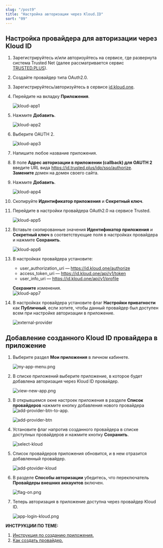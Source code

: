 ```yaml
---
slug: "/post9"
title: "Настройка авторизации через Kloud.ID"
sort: "09"
---
```


## Настройка провайдера для авторизации через Kloud ID

1. Зарегистрируйтесь и/или авторизуйтесь на сервисе, где развернута система Trusted Net (далее рассматривается сервис [TRUSTED.PLUS](https://id.trusted.plus)).  
2. Создайте провайдер типа OAuth2.0.   
3. Зарегистрируйтесь/авторизуйтесь в сервисе [id.kloud.one](https://id.kloud.one/).
4. Перейдите на вкладку **Приложения**.   
      
   ![kloud-app1](./images/kloud-app1.jpg "Приложения")
   
5.  Нажмите **Добавить**.  
   
      ![kloud-app2](./images/kloud-app2.jpg "Добавление приложения")   

6. Выберите OAUTH 2.
   
      ![kloud-app3](./images/kloud-app3.jpg "Настройки приложения")  

7. Напишите любое название приложения.
 
8.  В поле **Адрес авторизации в приложении (callback) для OAUTH 2** введите URL вида https://id.trusted.plus/idp/sso/authorize.   
**Замените** домен на домен своего сайта.   
        
11. Нажмите **Добавить**.
    
      ![kloud-app4](./images/kloud-app4.jpg "Настройки приложения")  

12. Скопируйте **Идентификатор приложения** и **Секретный ключ**.
    
13. Перейдите в настройки провайдера OAuth2.0 на сервисе Trusted.  
    
    ![kloud-app5](./images/kloud-app5.jpg "Настройки провайдера Trusted")  

14. Вставьте скопированные значения **Идентификатор приложения** и **Секретный ключ** в соответствующие поля в настройках провайдера  и нажмите **Сохранить**.  
    
    ![kloud-app6](./images/kloud-app6.jpg "Настройки авторизации провайдера")  

15. В настройках провайдера установите:   
      - user_authorization_uri — https://id.kloud.one/authorize  
      - access_token_uri — https://id.kloud.one/api/v1/token  
      - user_info_uri — https://id.kloud.one/api/v1/profile  

      **Сохраните** изменения.    
      ![kloud-app7](./images/kloud-app7.jpg "Настройки авторизации провайдера")  
 
16. В настройках провайдера установите флаг **Настройки приватности** как **Публичный**, если хотите, чтобы данный провайдер был доступен всем при настройке авторизации в приложение.  
    
    ![external-provider](./images/external-provider.jpg "Настройки приватности")   


##  Добавление созданного Kloud ID провайдера в приложение
   
1.  Выберите раздел **Мои приложения** в личном кабинете.
   
      ![my-app-menu.png](./images/my-app-menu.png "Мои приложения")

2. В списке приложений выберите приложение, в которое будет добавлена авторизация через Kloud ID провайдер.
   
      ![view-new-app.png](./images/view-new-app.png "Список приложений")

3. В открывшемся окне настроек приложения в разделе **Список провайдеров** нажмите кнопку добавления нового провайдера ![add-provider-btn-to-app](./images/add-provider-btn-to-app.png "Кнопка добавления провайдера"). 
   
      ![add-provider-btn](./images/list-providers.png "Список подключенных провайдеров") 

4. Установите флаг напротив созданного провайдера в списке доступных провайдеров и нажмите кнопку **Сохранить**.
   
      ![select-kloud](./images/select-kloud.jpg "Список доступных провайдеров для добавления в приложение") 

5. Список провайдеров приложения обновится, и в нем отразится добавленный провайдер.

      ![add-ptovider-kloud](./images/add-ptovider-kloud.jpg "Список добавленных в приложение провайдеров")

6. В разделе **Способы авторизации** убедитесь, что переключатель **Провайдеры внешних аккаунтов** включен.

      ![flag-on.png](./images/flag-on.png "Включения флага авторизации через провайдеров внешних аккаунтов")

7. Теперь авторизация в приложение доступна через провайдер Kloud ID.
     
      ![app-login-kloud.png](./images/app-login-kloud.png "Форма авторизации в приложение")

**ИНСТРУКЦИИ ПО ТЕМЕ:**  

1. [Инструкция по созданию приложения.](https://docs.trusted.plus/04-v1.5/8-instructions/create-app)  
2. [Как создать провайдер.](https://docs.trusted.plus/04-v1.5/5-providers/providers)  